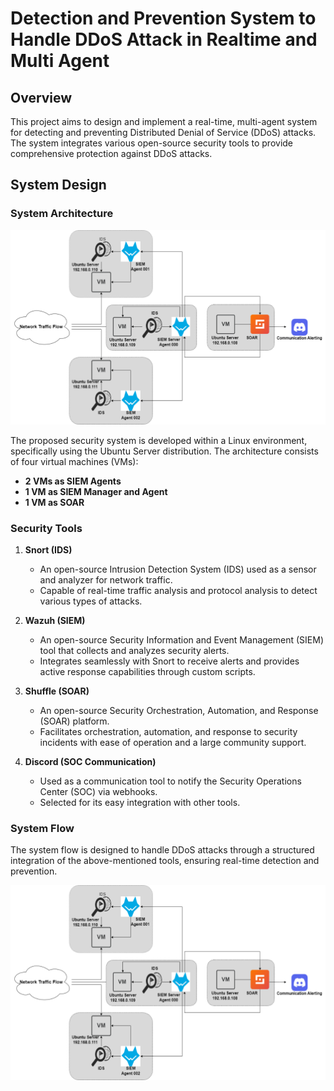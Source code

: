 # Detection and Prevention System to Handle DDoS Attack in Realtime and Multi Agent

## Overview

This project aims to design and implement a real-time, multi-agent system for detecting and preventing Distributed Denial of Service (DDoS) attacks. The system integrates various open-source security tools to provide comprehensive protection against DDoS attacks.

## System Design

### System Architecture

![System Flow Diagram](system-architecture.png)

The proposed security system is developed within a Linux environment, specifically using the Ubuntu Server distribution. The architecture consists of four virtual machines (VMs):

- **2 VMs as SIEM Agents**
- **1 VM as SIEM Manager and Agent**
- **1 VM as SOAR**

### Security Tools

1. **Snort (IDS)**

   - An open-source Intrusion Detection System (IDS) used as a sensor and analyzer for network traffic.
   - Capable of real-time traffic analysis and protocol analysis to detect various types of attacks.

2. **Wazuh (SIEM)**

   - An open-source Security Information and Event Management (SIEM) tool that collects and analyzes security alerts.
   - Integrates seamlessly with Snort to receive alerts and provides active response capabilities through custom scripts.

3. **Shuffle (SOAR)**

   - An open-source Security Orchestration, Automation, and Response (SOAR) platform.
   - Facilitates orchestration, automation, and response to security incidents with ease of operation and a large community support.

4. **Discord (SOC Communication)**
   - Used as a communication tool to notify the Security Operations Center (SOC) via webhooks.
   - Selected for its easy integration with other tools.

### System Flow

The system flow is designed to handle DDoS attacks through a structured integration of the above-mentioned tools, ensuring real-time detection and prevention.

![System Flow Diagram](system-architecture.png)
